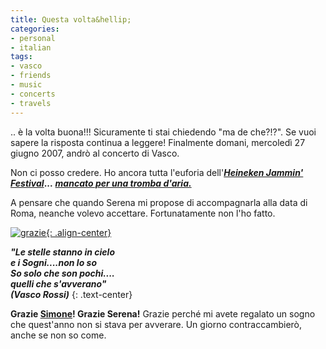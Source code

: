 ```yaml
---
title: Questa volta&hellip;
categories:
- personal
- italian
tags:
- vasco
- friends
- music
- concerts
- travels
---
```

.. è la volta buona!!! Sicuramente ti stai chiedendo "ma de che?!?". Se vuoi
sapere la risposta continua a leggere! Finalmente domani, mercoledì 27 giugno
2007, andrò al concerto di Vasco.

Non ci posso credere. Ho ancora tutta l'euforia
dell'**_[Heineken Jammin' Festival]({{site.url}}/2007/02/19/heineken-jammin-festival/ "{{site.url}}/2007/02/19/heineken-jammin-festival/" )_...**
[**_mancato per una tromba d'aria._**]({{site.url}}/2007/06/16/porco-d/ "{{site.url}}/2007/06/16/porco-d/" )

A pensare che quando Serena mi propose di accompagnarla alla data di Roma,
neanche volevo accettare. Fortunatamente non l'ho fatto.

[![grazie]({{site.url}}/images/grazie-blog.png){: .align-center}]({{site.url}}/images/grazie-blog.png "grazie" )  

**_"Le stelle stanno in cielo  
e i Sogni....non lo so  
So solo che son pochi....  
quelli che s'avverano"  
(Vasco Rossi)_**
{: .text-center}

**Grazie [Simone](http://www.ubuntista.it/ "http://www.ubuntista.it/" )! Grazie Serena!**
Grazie perché mi avete regalato un sogno che quest'anno non si stava per avverare.
Un giorno contraccambierò, anche se non so come.

